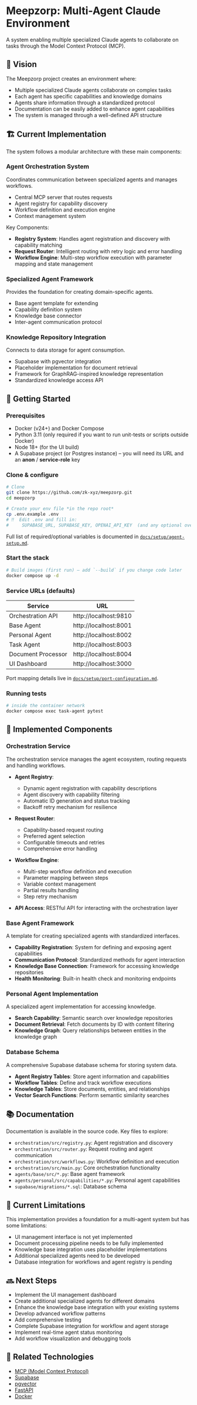# Meepzorp: Multi-Agent Claude Environment

A system enabling multiple specialized Claude agents to collaborate on tasks through the Model Context Protocol (MCP).

## 🌟 Vision

The Meepzorp project creates an environment where:

- Multiple specialized Claude agents collaborate on complex tasks
- Each agent has specific capabilities and knowledge domains
- Agents share information through a standardized protocol
- Documentation can be easily added to enhance agent capabilities
- The system is managed through a well-defined API structure

## 🏗️ Current Implementation

The system follows a modular architecture with these main components:

### Agent Orchestration System

Coordinates communication between specialized agents and manages workflows.

- Central MCP server that routes requests
- Agent registry for capability discovery
- Workflow definition and execution engine
- Context management system

Key Components:
- **Registry System**: Handles agent registration and discovery with capability matching
- **Request Router**: Intelligent routing with retry logic and error handling
- **Workflow Engine**: Multi-step workflow execution with parameter mapping and state management

### Specialized Agent Framework

Provides the foundation for creating domain-specific agents.

- Base agent template for extending
- Capability definition system
- Knowledge base connector
- Inter-agent communication protocol

### Knowledge Repository Integration

Connects to data storage for agent consumption.

- Supabase with pgvector integration
- Placeholder implementation for document retrieval
- Framework for GraphRAG-inspired knowledge representation
- Standardized knowledge access API

## 🚀 Getting Started

### Prerequisites

- Docker (v24+) and Docker Compose
- Python 3.11 (only required if you want to run unit-tests or scripts outside Docker)
- Node 18+ (for the UI build)
- A Supabase project (or Postgres instance) – you will need its URL and an **anon** / **service-role** key

### Clone & configure

```bash
# Clone
git clone https://github.com/zk-xyz/meepzorp.git
cd meepzorp

# Create your env file *in the repo root*
cp .env.example .env
# ‼️  Edit .env and fill in:
#     SUPABASE_URL, SUPABASE_KEY, OPENAI_API_KEY  (and any optional overrides)
```

Full list of required/optional variables is documented in
[`docs/setup/agent-setup.md`](docs/setup/agent-setup.md).

### Start the stack

```bash
# Build images (first run) – add `--build` if you change code later
docker compose up -d
```

### Service URLs (defaults)

| Service | URL |
|---------|-----|
| Orchestration API | http://localhost:9810 |
| Base Agent        | http://localhost:8001 |
| Personal Agent    | http://localhost:8002 |
| Task Agent        | http://localhost:8003 |
| Document Processor| http://localhost:8004 |
| UI Dashboard      | http://localhost:3000 |

Port mapping details live in [`docs/setup/port-configuration.md`](docs/setup/port-configuration.md).

### Running tests

```bash
# inside the container network
docker compose exec task-agent pytest
```

## 🧩 Implemented Components

### Orchestration Service

The orchestration service manages the agent ecosystem, routing requests and handling workflows.

- **Agent Registry**: 
  - Dynamic agent registration with capability descriptions
  - Agent discovery with capability filtering
  - Automatic ID generation and status tracking
  - Backoff retry mechanism for resilience

- **Request Router**: 
  - Capability-based request routing
  - Preferred agent selection
  - Configurable timeouts and retries
  - Comprehensive error handling

- **Workflow Engine**: 
  - Multi-step workflow definition and execution
  - Parameter mapping between steps
  - Variable context management
  - Partial results handling
  - Step retry mechanism

- **API Access**: RESTful API for interacting with the orchestration layer

### Base Agent Framework

A template for creating specialized agents with standardized interfaces.

- **Capability Registration**: System for defining and exposing agent capabilities
- **Communication Protocol**: Standardized methods for agent interaction
- **Knowledge Base Connection**: Framework for accessing knowledge repositories
- **Health Monitoring**: Built-in health check and monitoring endpoints

### Personal Agent Implementation

A specialized agent implementation for accessing knowledge.

- **Search Capability**: Semantic search over knowledge repositories
- **Document Retrieval**: Fetch documents by ID with content filtering
- **Knowledge Graph**: Query relationships between entities in the knowledge graph

### Database Schema

A comprehensive Supabase database schema for storing system data.

- **Agent Registry Tables**: Store agent information and capabilities
- **Workflow Tables**: Define and track workflow executions
- **Knowledge Tables**: Store documents, entities, and relationships
- **Vector Search Functions**: Perform semantic similarity searches

## 📚 Documentation

Documentation is available in the source code. Key files to explore:

- `orchestration/src/registry.py`: Agent registration and discovery
- `orchestration/src/router.py`: Request routing and agent communication
- `orchestration/src/workflows.py`: Workflow definition and execution
- `orchestration/src/main.py`: Core orchestration functionality
- `agents/base/src/*.py`: Base agent framework
- `agents/personal/src/capabilities/*.py`: Personal agent capabilities
- `supabase/migrations/*.sql`: Database schema

## 🔧 Current Limitations

This implementation provides a foundation for a multi-agent system but has some limitations:

- UI management interface is not yet implemented
- Document processing pipeline needs to be fully implemented
- Knowledge base integration uses placeholder implementations
- Additional specialized agents need to be developed
- Database integration for workflows and agent registry is pending

## 🔜 Next Steps

- Implement the UI management dashboard
- Create additional specialized agents for different domains
- Enhance the knowledge base integration with your existing systems
- Develop advanced workflow patterns
- Add comprehensive testing
- Complete Supabase integration for workflow and agent storage
- Implement real-time agent status monitoring
- Add workflow visualization and debugging tools

## 🔗 Related Technologies

- [MCP (Model Context Protocol)](https://github.com/anthropics/anthropic-tools)
- [Supabase](https://supabase.io)
- [pgvector](https://github.com/pgvector/pgvector)
- [FastAPI](https://fastapi.tiangolo.com/)
- [Docker](https://www.docker.com/)